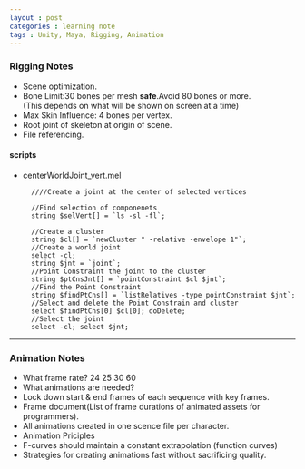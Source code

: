 ```yaml
---
layout : post
categories : learning note
tags : Unity, Maya, Rigging, Animation
---
```

### Rigging Notes 

*  Scene optimization.
*  Bone Limit:30 bones per mesh **safe**.Avoid 80 bones or more.  
(This depends on what will be shown on screen at a time)
*  Max Skin Influence: 4 bones per vertex.
*  Root joint of skeleton at origin of scene.
*  File referencing.

#### scripts
* centerWorldJoint_vert.mel  

		////Create a joint at the center of selected vertices

		//Find selection of componenets
		string $selVert[] = `ls -sl -fl`;
    
	    //Create a cluster
	    string $cl[] = `newCluster " -relative -envelope 1"`;
	    //Create a world joint
	    select -cl;
	    string $jnt = `joint`;
	    //Point Constraint the joint to the cluster
	    string $ptCnsJnt[] = `pointConstraint $cl $jnt`;
	    //Find the Point Constraint
	    string $findPtCns[] = `listRelatives -type pointConstraint $jnt`;
	    //Select and delete the Point Constrain and cluster
	    select $findPtCns[0] $cl[0]; doDelete;
	    //Select the joint
	    select -cl; select $jnt;

---

### Animation Notes
*  What frame rate?  24 25 30 60
*  What animations are needed?  
*  Lock down start & end frames of each sequence with key frames.  
*  Frame document(List of frame durations of animated assets for programmers).  
*  All animations created in one scence file per character.
*  Animation Priciples
*  F-curves should maintain a constant extrapolation (function curves)
*  Strategies for creating animations fast without sacrificing quality. 

 
